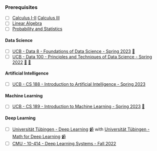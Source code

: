 ### Prerequisites

- [ ] [Calculus I-II](https://www.amazon.com/gp/product/0914098918?smid=ATVPDKIKX0DER&psc=1&linkCode=sl1&tag=kramer2022-20&linkId=0fe977348db404e4d9c09ba8292ca4e2&language=en_US&ref_=as_li_ss_tl) [Calculus III](https://matrixeditions.com/5thUnifiedApproach.html)
- [ ] [Linear Algebra](https://www.amazon.com/Linear-Algebra-Cambridge-Mathematical-Textbooks-ebook/dp/B07CJXG6K1?ref_=ast_author_mpb)
- [ ] [Probability and Statistics]()

#### Data Science

- [ ] [UCB - Data 8 - Foundations of Data Science - Spring 2023](https://www.data8.org/sp23/) [🥼](https://github.com/orgs/data-8/repositories)
- [ ] [UCB - Data 100 - Principles and Techniques of Data Science - Spring 2022](https://ds100.org/sp22/) [🥼](https://github.com/orgs/DS-100/repositories) [📝](https://github.com/Lesabotsy/bootcamp/blob/main/notes.md#data-100)

#### Artificial Intelligence

- [ ] [UCB - CS 188 - Introduction to Artificial Intelligence - Spring 2023](https://inst.eecs.berkeley.edu/~cs188/sp23/)

#### Machine Learning

- [ ] [UCB - CS 189 - Introduction to Machine Learning - Spring 2023](https://people.eecs.berkeley.edu/~jrs/189/) [📝](https://github.com/Lesabotsy/bootcamp/blob/main/notes.md#cs-189)

#### Deep Learning

- [ ] [Universität Tübingen - Deep Learning](https://uni-tuebingen.de/fakultaeten/mathematisch-naturwissenschaftliche-fakultaet/fachbereiche/informatik/lehrstuehle/autonomous-vision/lectures/deep-learning/) [📹](https://www.youtube.com/playlist?list=PL05umP7R6ij3NTWIdtMbfvX7Z-4WEXRqD) with [Universität Tübingen - Math for Deep Learning](https://uni-tuebingen.de/de/241678) [📹](https://www.youtube.com/playlist?list=PL05umP7R6ij0bo4UtMdzEJ6TiLOqj4ZCm)
- [ ] [CMU - 10-414 - Deep Learning Systems - Fall 2022](https://dlsyscourse.org/)
